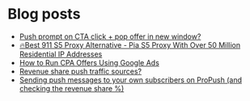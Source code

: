 # Blog posts
<!-- BLOG-POST-LIST:START -->
- [Push prompt on CTA click + pop offer in new window?](https://afflift.com/f/threads/push-prompt-on-cta-click-pop-offer-in-new-window.10038/)
- [🔥Best 911 S5 Proxy Alternative - Pia S5 Proxy With Over 50 Million Residential IP Addresses](https://afflift.com/f/threads/%F0%9F%94%A5best-911-s5-proxy-alternative-pia-s5-proxy-with-over-50-million-residential-ip-addresses.9818/)
- [How to Run CPA Offers Using Google Ads](https://afflift.com/f/threads/how-to-run-cpa-offers-using-google-ads.10042/)
- [Revenue share push traffic sources?](https://afflift.com/f/threads/revenue-share-push-traffic-sources.2932/)
- [Sending push messages to your own subscribers on ProPush &lpar;and checking the revenue share %&rpar;](https://afflift.com/f/threads/sending-push-messages-to-your-own-subscribers-on-propush-and-checking-the-revenue-share.10040/)
<!-- BLOG-POST-LIST:END -->
